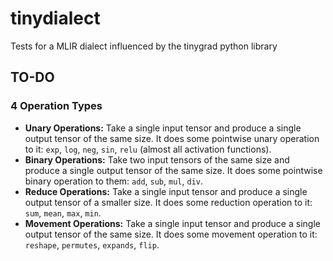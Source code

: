 # tinydialect
Tests for a MLIR dialect influenced by the tinygrad python library

## TO-DO
### 4 Operation Types
- **Unary Operations:** Take a single input tensor and produce a single output tensor of the same size. It does some pointwise unary operation to it: `exp`, `log`, `neg`, `sin`, `relu` (almost all activation functions).
- **Binary Operations:** Take two input tensors of the same size and produce a single output tensor of the same size. It does some pointwise binary operation to them: `add`, `sub`, `mul`, `div`.
- **Reduce Operations:** Take a single input tensor and produce a single output tensor of a smaller size. It does some reduction operation to it: `sum`, `mean`, `max`, `min`.
- **Movement Operations:** Take a single input tensor and produce a single output tensor of the same size. It does some movement operation to it: `reshape`, `permutes`, `expands`, `flip`.